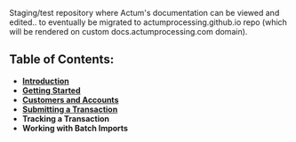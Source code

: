 Staging/test repository where Actum's documentation can be viewed and edited.. to eventually be migrated to actumprocessing.github.io repo (which will be rendered on custom docs.actumprocessing.com domain).

## Table of Contents:

* [**Introduction**](https://github.com/JillTempelmeyer/jilltempelmeyer.github.io/blob/master/Introduction.md)
* [**Getting Started**](https://github.com/JillTempelmeyer/jilltempelmeyer.github.io/blob/master/Getting-Started.md)
* [**Customers and Accounts**](https://github.com/JillTempelmeyer/jilltempelmeyer.github.io/blob/master/API%20Reference/Customers-and-Accounts.md#customers-and-accounts)
* [**Submitting a Transaction**](https://github.com/JillTempelmeyer/jilltempelmeyer.github.io/blob/master/API%20Reference/Submitting%20a%20Transaction.md)
* **Tracking a Transaction**
* **Working with Batch Imports**
